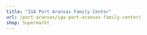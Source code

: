 ```yaml
---
title: "IGA Port Aransas Family Center"
url: /port-aransas/iga-port-aransas-family-center/
shop: Supermarkt
---
```

